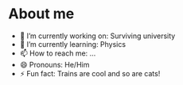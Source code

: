  # About me

- 🔭 I’m currently working on: Surviving university
- 🌱 I’m currently learning: Physics
- 📫 How to reach me: ...
- 😄 Pronouns: He/Him
- ⚡ Fun fact: Trains are cool and so are cats! 
